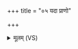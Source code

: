 +++
title = "०५ यदा प्राणो"

+++
<details><summary>मूलम् (VS)</summary>

य॒दा प्रा॒णो अ॒भ्यव॑र्षीद्व॒र्षेण॑ पृथि॒वीं म॒हीम्।  
प॒शव॒स्तत्प्र मो॑दन्ते॒ महो॒ वै नो॑ भविष्यति ॥
</details>